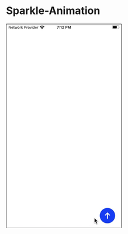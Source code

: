 # Sparkle-Animation

<a href="https://github.com/kishansuthar/Sparkle-Animation/blob/master/SparkLayer/sparkleAnimation.gif"><img src= "https://github.com/kishansuthar/Sparkle-Animation/blob/master/SparkLayer/sparkleAnimation.gif" title ="Sparkle Animation"/></a>
